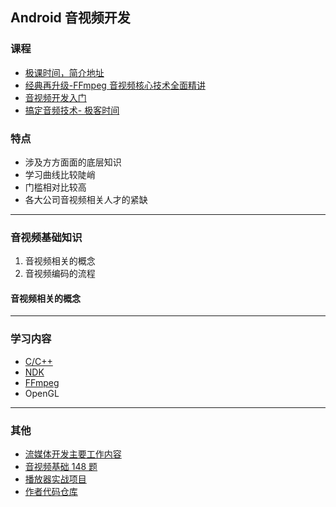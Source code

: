 ## Android 音视频开发

### 课程

- [极课时间，简介地址](https://time.geekbang.org/column/article/88846)
- [经典再升级-FFmpeg 音视频核心技术全面精讲](./course/ffmpeg_mooc/readme.md)
- [音视频开发入门](https://gitee.com/kamaihamaiha/AV_Part1.git)
- [搞定音频技术- 极客时间](https://time.geekbang.org/column/article/447712)

### 特点

- 涉及方方面面的底层知识
- 学习曲线比较陡峭
- 门槛相对比较高
- 各大公司音视频相关人才的紧缺

---

### 音视频基础知识

1. 音视频相关的概念
2. 音视频编码的流程

#### 音视频相关的概念

---

### 学习内容

- [C/C++](./c_and_cpp/readme.md)
- [NDK](./ndk/readme.md)
- [FFmpeg](./ffmpeg/readme.md)
- OpenGL

---

### 其他

- [流媒体开发主要工作内容](https://articles.zsxq.com/id_1ds802t7i9ww.html)
- [音视频基础 148 题](https://mp.weixin.qq.com/s/X1idBFp7T5zhnqPmYSbQDw)
- [播放器实战项目](https://mp.weixin.qq.com/s/lKwpfDmN1vnXW5Oim7DrUg)
- [作者代码仓库](https://github.com/glumes/PlanetPlayer)


